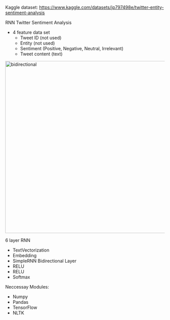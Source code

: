 Kaggle dataset: https://www.kaggle.com/datasets/jp797498e/twitter-entity-sentiment-analysis

RNN Twitter Sentiment Analysis
- 4 feature data set 
  - Tweet ID (not used)
  - Entity (not used)
  - Sentiment (Positive, Negative, Neutral, Irrelevant)
  - Tweet content (text)

<img width="514" height="543" alt="bidirectional" src="https://github.com/user-attachments/assets/c3aa41d3-fd9f-4229-b51f-566eb3ff7391" />

6 layer RNN
- TextVectorization
- Embedding
- SimpleRNN Bidirectional Layer
- RELU
- RELU
- Softmax

Neccessay Modules:
- Numpy
- Pandas
- TensorFlow
- NLTK

